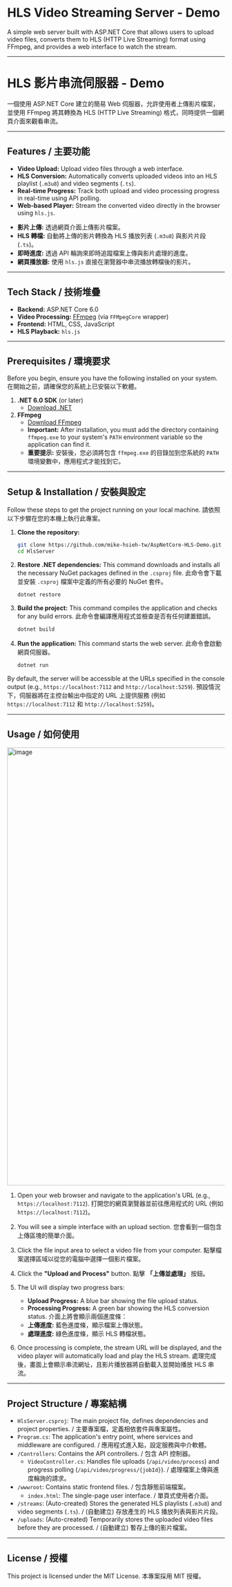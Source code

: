# HLS Video Streaming Server - Demo

A simple web server built with ASP.NET Core that allows users to upload video files, converts them to HLS (HTTP Live Streaming) format using FFmpeg, and provides a web interface to watch the stream.

---

# HLS 影片串流伺服器 - Demo

一個使用 ASP.NET Core 建立的簡易 Web 伺服器，允許使用者上傳影片檔案，並使用 FFmpeg 將其轉換為 HLS (HTTP Live Streaming) 格式，同時提供一個網頁介面來觀看串流。

---

## Features / 主要功能

-   **Video Upload:** Upload video files through a web interface.
-   **HLS Conversion:** Automatically converts uploaded videos into an HLS playlist (`.m3u8`) and video segments (`.ts`).
-   **Real-time Progress:** Track both upload and video processing progress in real-time using API polling.
-   **Web-based Player:** Stream the converted video directly in the browser using `hls.js`.

*   **影片上傳:** 透過網頁介面上傳影片檔案。
*   **HLS 轉檔:** 自動將上傳的影片轉換為 HLS 播放列表 (`.m3u8`) 與影片片段 (`.ts`)。
*   **即時進度:** 透過 API 輪詢來即時追蹤檔案上傳與影片處理的進度。
*   **網頁播放器:** 使用 `hls.js` 直接在瀏覽器中串流播放轉檔後的影片。

---

## Tech Stack / 技術堆疊

-   **Backend:** ASP.NET Core 6.0
-   **Video Processing:** [FFmpeg](https://ffmpeg.org/) (via `FFMpegCore` wrapper)
-   **Frontend:** HTML, CSS, JavaScript
-   **HLS Playback:** `hls.js`

---

## Prerequisites / 環境要求

Before you begin, ensure you have the following installed on your system.
在開始之前，請確保您的系統上已安裝以下軟體。

1.  **.NET 6.0 SDK** (or later)
    -   [Download .NET](https://dotnet.microsoft.com/download)
2.  **FFmpeg**
    -   [Download FFmpeg](https://ffmpeg.org/download.html)
    -   **Important:** After installation, you must add the directory containing `ffmpeg.exe` to your system's `PATH` environment variable so the application can find it.
    -   **重要提示:** 安裝後，您必須將包含 `ffmpeg.exe` 的目錄加到您系統的 `PATH` 環境變數中，應用程式才能找到它。

---

## Setup & Installation / 安裝與設定

Follow these steps to get the project running on your local machine.
請依照以下步驟在您的本機上執行此專案。

1.  **Clone the repository:**
    ```bash
    git clone https://github.com/mike-hsieh-tw/AspNetCore-HLS-Demo.git
    cd HlsServer
    ```

2.  **Restore .NET dependencies:**
    This command downloads and installs all the necessary NuGet packages defined in the `.csproj` file.
    此命令會下載並安裝 `.csproj` 檔案中定義的所有必要的 NuGet 套件。
    ```bash
    dotnet restore
    ```

3.  **Build the project:**
    This command compiles the application and checks for any build errors.
    此命令會編譯應用程式並檢查是否有任何建置錯誤。
    ```bash
    dotnet build
    ```

4.  **Run the application:**
    This command starts the web server.
    此命令會啟動網頁伺服器。
    ```bash
    dotnet run
    ```

By default, the server will be accessible at the URLs specified in the console output (e.g., `https://localhost:7112` and `http://localhost:5259`).
預設情況下，伺服器將在主控台輸出中指定的 URL 上提供服務 (例如 `https://localhost:7112` 和 `http://localhost:5259`)。

---

## Usage / 如何使用

<img width="1003" height="1012" alt="image" src="https://github.com/user-attachments/assets/abab0e9d-365d-4cf0-bc98-605bce0ad773" />

1.  Open your web browser and navigate to the application's URL (e.g., `https://localhost:7112`).
    打開您的網頁瀏覽器並前往應用程式的 URL (例如 `https://localhost:7112`)。

2.  You will see a simple interface with an upload section.
    您會看到一個包含上傳區塊的簡單介面。

3.  Click the file input area to select a video file from your computer.
    點擊檔案選擇區域以從您的電腦中選擇一個影片檔案。

4.  Click the **"Upload and Process"** button.
    點擊 **「上傳並處理」** 按鈕。

5.  The UI will display two progress bars:
    -   **Upload Progress:** A blue bar showing the file upload status.
    -   **Processing Progress:** A green bar showing the HLS conversion status.
    介面上將會顯示兩個進度條：
    -   **上傳進度:** 藍色進度條，顯示檔案上傳狀態。
    -   **處理進度:** 綠色進度條，顯示 HLS 轉檔狀態。

6.  Once processing is complete, the stream URL will be displayed, and the video player will automatically load and play the HLS stream.
    處理完成後，畫面上會顯示串流網址，且影片播放器將自動載入並開始播放 HLS 串流。

---

## Project Structure / 專案結構

-   `HlsServer.csproj`: The main project file, defines dependencies and project properties. / 主要專案檔，定義相依套件與專案屬性。
-   `Program.cs`: The application's entry point, where services and middleware are configured. / 應用程式進入點，設定服務與中介軟體。
-   `/Controllers`: Contains the API controllers. / 包含 API 控制器。
    -   `VideoController.cs`: Handles file uploads (`/api/video/process`) and progress polling (`/api/video/progress/{jobId}`). / 處理檔案上傳與進度輪詢的請求。
-   `/wwwroot`: Contains static frontend files. / 包含靜態前端檔案。
    -   `index.html`: The single-page user interface. / 單頁式使用者介面。
-   `/streams`: (Auto-created) Stores the generated HLS playlists (`.m3u8`) and video segments (`.ts`). / (自動建立) 存放產生的 HLS 播放列表與影片片段。
-   `/uploads`: (Auto-created) Temporarily stores the uploaded video files before they are processed. / (自動建立) 暫存上傳的影片檔案。

---

## License / 授權

This project is licensed under the MIT License.
本專案採用 MIT 授權。
